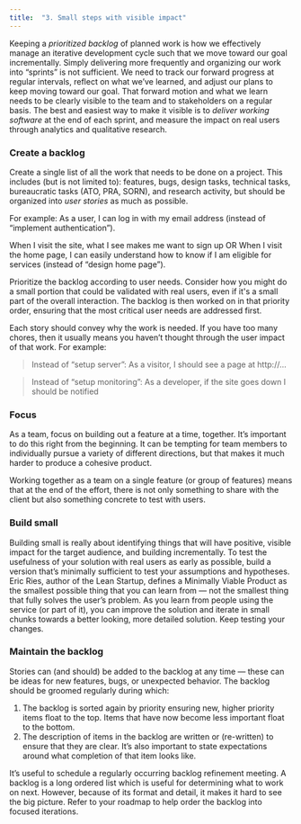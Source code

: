 ```yaml
---
title:  "3. Small steps with visible impact"
---
```

Keeping a *prioritized backlog* of planned work is how we effectively manage an iterative development cycle such that we move toward our goal incrementally. Simply delivering more frequently and organizing our work into “sprints” is not sufficient. We need to track our forward progress at regular intervals, reflect on what we’ve learned, and adjust our plans to keep moving toward our goal. That forward motion and what we learn needs to be clearly visible to the team and to stakeholders on a regular basis. The best and easiest way to make it visible is to *deliver working software* at the end of each sprint, and measure the impact on real users through analytics and qualitative research.

### Create a backlog
Create a single list of all the work that needs to be done on a project. This includes (but is not limited to): features, bugs, design tasks, technical tasks, bureaucratic tasks (ATO, PRA, SORN), and research activity, but should be organized into *user stories* as much as possible.

For example:
As a user, I can log in with my email address (instead of “implement authentication”).

When I visit the site, what I see makes me want to sign up OR When I visit the home page, I can easily understand how to know if I am eligible for services (instead of “design home page”).

Prioritize the backlog according to user needs. Consider how you might do a small portion that could be validated with real users, even if it's a small part of the overall interaction. The backlog is then worked on in that priority order, ensuring that the most critical user needs are addressed first.

Each story should convey why the work is needed. If you have too many chores, then it usually means you haven’t thought through the user impact of that work. For example:

> Instead of “setup server”: As a visitor, I should see a page at http://…

> Instead of “setup monitoring”: As a developer, if the site goes down I should be notified

### Focus
As a team, focus on building out a feature at a time, together. It’s important to do this right from the beginning. It can be tempting for team members to individually pursue a variety of different directions, but that makes it much harder to produce a cohesive product.

Working together as a team on a single feature (or group of features) means that at the end of the effort, there is not only something to share with the client but also something concrete to test with users.

### Build small
Building small is really about identifying things that will have positive, visible impact for the target audience, and building incrementally. To test the usefulness of your solution with real users as early as possible, build a version that’s minimally sufficient to test your assumptions and hypotheses. Eric Ries, author of the Lean Startup, defines a Minimally Viable Product as the smallest possible thing that you can learn from — not the smallest thing that fully solves the user’s problem. As you learn from people using the service (or part of it), you can improve the solution and iterate in small chunks towards a better looking, more detailed solution. Keep testing your changes.

### Maintain the backlog
Stories can (and should) be added to the backlog at any time — these can be ideas for new features, bugs, or unexpected behavior. The backlog should be groomed regularly during which:

1. The backlog is sorted again by priority ensuring new, higher priority items float to the top. Items that have now become less important float to the bottom.
2. The description of items in the backlog are written or (re-written) to ensure that they are clear. It’s also important to state expectations around what completion of that item looks like.

It’s useful to schedule a regularly occurring backlog refinement meeting. A backlog is a long ordered list which is useful for determining what to work on next. However, because of its format and detail, it makes it hard to see the big picture. Refer to your roadmap to help order the backlog into focused iterations.
